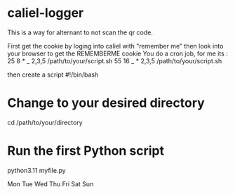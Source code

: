 # caliel-logger

This is a way for alternant to not scan the qr code.

First get the cookie by loging into caliel with "remember me" then look into your browser to get the REMEMBERME cookie
You do a cron job, for me its :
25 8 \* _ 2,3,5 /path/to/your/script.sh
55 16 _ \* 2,3,5 /path/to/your/script.sh

then create a script
#!/bin/bash

# Change to your desired directory

cd /path/to/your/directory

# Run the first Python script

python3.11 myfile.py

Mon
Tue
Wed
Thu
Fri
Sat
Sun
